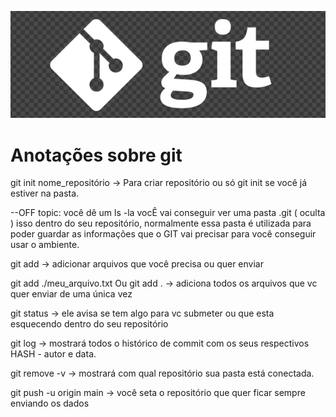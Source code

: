 !["Logo git"](./logo_git.png)
# Anotações sobre git

git init nome_repositório -> Para criar repositório ou só git init se você já estiver na pasta.

--OFF topic: você dê um ls -la vocÊ vai conseguir ver uma pasta .git ( oculta ) isso dentro do seu repositório, normalmente essa pasta é 
utilizada para poder guardar as informações que o GIT vai precisar para você conseguir usar o ambiente.

git add -> adicionar arquivos que você precisa ou quer enviar

git add ./meu_arquivo.txt Ou git add . -> adiciona todos os arquivos que vc quer enviar de uma única vez

git status -> ele avisa se tem algo para vc submeter ou que esta esquecendo dentro do seu repositório

git log -> mostrará todos o histórico de commit com os seus respectivos HASH - autor e data.

git remove -v -> mostrará com qual repositório sua pasta está conectada.

git push -u origin main -> você seta o repositório que quer ficar sempre enviando os dados 
